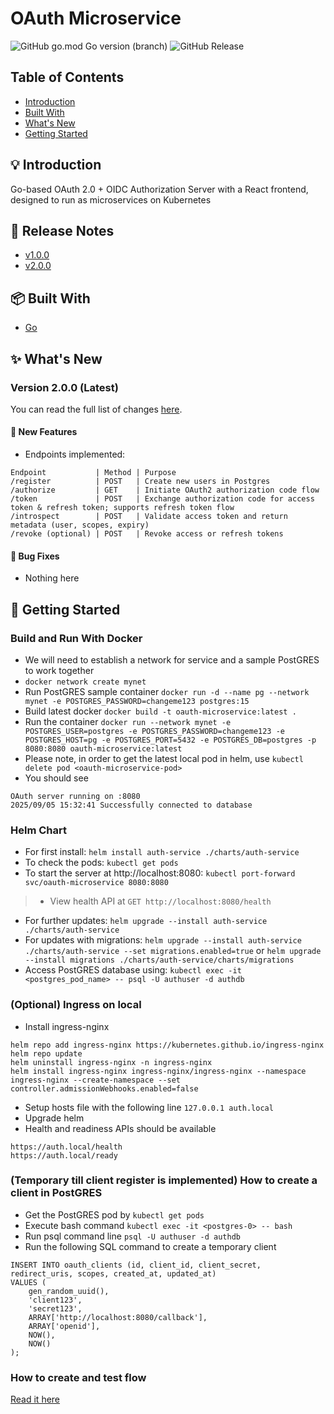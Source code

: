 # OAuth Microservice
![GitHub go.mod Go version (branch)](https://img.shields.io/github/go-mod/go-version/arnavmaiti/oauth-microservice)
![GitHub Release](https://img.shields.io/github/v/release/arnavmaiti/oauth-microservice)


## Table of Contents
* [Introduction](#bulb-introduction)
* [Built With](#package-built-with)
* [What's New](#sparkles-whats-new)
* [Getting Started](#wrench-getting-started)

## :bulb: Introduction
Go-based OAuth 2.0 + OIDC Authorization Server with a React frontend, designed to run as microservices on Kubernetes
## :rocket: Release Notes
* [v1.0.0](https://github.com/arnavmaiti/oauth-microservice/wiki/Version-1.0.0)
* [v2.0.0](https://github.com/arnavmaiti/oauth-microservice/wiki/Version-2.0.0)

## :package: Built With
* [Go](https://go.dev/)

## :sparkles: What's New

### Version 2.0.0 (Latest)
You can read the full list of changes [here](https://github.com/arnavmaiti/oauth-microservice/wiki/Version-2.0.0).

#### :rocket: New Features
* Endpoints implemented:
```
Endpoint           | Method | Purpose
/register          | POST   | Create new users in Postgres
/authorize         | GET    | Initiate OAuth2 authorization code flow
/token             | POST   | Exchange authorization code for access token & refresh token; supports refresh token flow
/introspect        | POST   | Validate access token and return metadata (user, scopes, expiry)
/revoke (optional) | POST   | Revoke access or refresh tokens
```

#### :bug: Bug Fixes
* Nothing here

## :wrench: Getting Started

### Build and Run With Docker
* We will need to establish a network for service and a sample PostGRES to work together
* `docker network create mynet`
* Run PostGRES sample container `docker run -d --name pg --network mynet -e POSTGRES_PASSWORD=changeme123 postgres:15`
* Build latest docker `docker build -t oauth-microservice:latest .`
* Run the container `docker run --network mynet -e POSTGRES_USER=postgres -e POSTGRES_PASSWORD=changeme123 -e POSTGRES_HOST=pg -e POSTGRES_PORT=5432 -e POSTGRES_DB=postgres -p 8080:8080 oauth-microservice:latest`
* Please note, in order to get the latest local pod in helm, use `kubectl delete pod <oauth-microservice-pod>`
* You should see 
```
OAuth server running on :8080
2025/09/05 15:32:41 Successfully connected to database
```

### Helm Chart
* For first install: `helm install auth-service ./charts/auth-service`
* To check the pods: `kubectl get pods`
* To start the server at http://localhost:8080: `kubectl port-forward svc/oauth-microservice 8080:8080`
> * View health API at `GET http://localhost:8080/health`
* For further updates: `helm upgrade --install auth-service ./charts/auth-service`
* For updates with migrations: `helm upgrade --install auth-service ./charts/auth-service --set migrations.enabled=true` or `helm upgrade --install migrations ./charts/auth-service/charts/migrations`
* Access PostGRES database using: `kubectl exec -it <postgres_pod_name> -- psql -U authuser -d authdb`

### (Optional) Ingress on local
* Install ingress-nginx
```
helm repo add ingress-nginx https://kubernetes.github.io/ingress-nginx
helm repo update
helm uninstall ingress-nginx -n ingress-nginx
helm install ingress-nginx ingress-nginx/ingress-nginx --namespace ingress-nginx --create-namespace --set controller.admissionWebhooks.enabled=false
```
* Setup hosts file with the following line `127.0.0.1 auth.local`
* Upgrade helm
* Health and readiness APIs should be available
```
https://auth.local/health
https://auth.local/ready
```

### (Temporary till client register is implemented) How to create a client in PostGRES
* Get the PostGRES pod by `kubectl get pods`
* Execute bash command `kubectl exec -it <postgres-0> -- bash`
* Run psql command line `psql -U authuser -d authdb`
* Run the following SQL command to create a temporary client
```
INSERT INTO oauth_clients (id, client_id, client_secret, redirect_uris, scopes, created_at, updated_at)
VALUES (
    gen_random_uuid(),
    'client123',
    'secret123',
    ARRAY['http://localhost:8080/callback'],
    ARRAY['openid'],
    NOW(),
    NOW()
);
```

### How to create and test flow
[Read it here](https://github.com/arnavmaiti/oauth-microservice/wiki/Version-2.0.0#book-how-to-create-user-and-test-flow)


